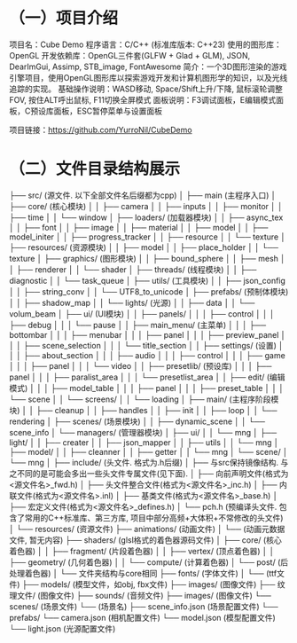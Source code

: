 # （一）项目介绍
项目名：Cube Demo
程序语言：C/C++ (标准库版本: C++23)
使用的图形库：OpenGL
开发依赖库：OpenGL三件套(GLFW + Glad + GLM), JSON, DearImGui, Assimp, STB_image, FontAwesome
简介：一个3D图形渲染的游戏引擎项目，使用OpenGL图形库以探索游戏开发和计算机图形学的知识，以及光线追踪的实现。
基础操作说明：WASD移动, Space/Shift上升/下降, 鼠标滚轮调整FOV, 按住ALT呼出鼠标, F11切换全屏模式
面板说明：F3调试面板，E编辑模式面板，C预设库面板，ESC暂停菜单与设置面板

项目链接：https://github.com/YurroNil/CubeDemo

# （二）文件目录结构展示

├── src/ (源文件. 以下全部文件名后缀都为cpp)
│   ├── main (主程序入口)
│   ├── core/ (核心模块)
│   │   ├── camera
│   │   ├── inputs
│   │   ├── monitor
│   │   ├── time
│   │   └── window
│   ├── loaders/ (加载器模块)
│   │   ├── async_tex
│   │   ├── font
│   │   ├── image
│   │   ├── material
│   │   ├── model
│   │   ├── model_initer
│   │   ├── progress_tracker
│   │   ├── resource
│   │   └── texture
│   ├── resources/ (资源模块)
│   │   ├── model
│   │   ├── place_holder
│   │   └── texture
│   ├── graphics/ (图形模块)
│   │   ├── bound_sphere
│   │   ├── mesh
│   │   ├── renderer
│   │   └── shader
│   ├── threads/ (线程模块)
│   │   ├── diagnostic
│   │   └── task_queue
│   ├── utils/ (工具模块)
│   │   ├── json_config
│   │   ├── string_conv
│   │   └── UTF8_to_unicode
│   ├── prefabs/ (预制体模块)
│   │   ├── shadow_map
│   │   └── lights/ (光源)
│   │       ├── data
│   │       └── volum_beam
│   ├── ui/ (UI模块)
│   │   ├── panels/
│   │   │   ├── control
│   │   │   ├── debug
│   │   │   └── pause
│   │   ├── main_menu/ (主菜单)
│   │   │   ├── bottombar
│   │   │   ├── menubar
│   │   │   ├── panel
│   │   │   ├── preview_panel
│   │   │   ├── scene_selection
│   │   │   └── title_section
│   │   ├── settings/ (设置)
│   │   │   ├── about_section
│   │   │   ├── audio
│   │   │   ├── control
│   │   │   ├── game
│   │   │   ├── panel
│   │   │   └── video
│   │   ├── presetlib/ (预设库)
│   │   │   ├── panel
│   │   │   ├── paralist_area
│   │   │   └── presetlist_area
│   │   ├── edit/ (编辑模式)
│   │   │   ├── model_table
│   │   │   ├── panel
│   │   │   ├── preset_table
│   │   │   └── scene
│   │   └── screens/
│   │       └── loading
│   ├── main/ (主程序阶段模块)
│   │   ├── cleanup
│   │   ├── handles
│   │   ├── init
│   │   ├── loop
│   │   └── rendering
│   ├── scenes/ (场景模块)
│   │   ├── dynamic_scene
│   │   └── scene_info
│   └── managers/ (管理器模块)
│       ├── ui/
│       │   └── mng
│       ├── light/
│       │   ├── creater
│       │   ├── json_mapper
│       │   ├── utils
│       │   └── mng
│       ├── model/
│       │   ├── cleanner
│       │   ├── getter
│       │   └── mng
│       └── scene/
│           └── mng
│
├── include/ (头文件. 格式为.h后缀)
│   ├── 与src保持镜像结构. 与之不同的是可能会多出一些头文件专属文件(见下面).
│   ├── 向前声明文件(格式为<源文件名>_fwd.h)
│   ├── 头文件整合文件(格式为<源文件名>_inc.h)
│   ├── 内联文件(格式为<源文件名>.inl)
│   ├── 基类文件(格式为<源文件名>_base.h)
│   ├── 宏定义文件(格式为<源文件名>_defines.h)
│   └── pch.h (预编译头文件. 包含了常用的C++标准库、第三方库, 项目中部分高频+大体积+不常修改的头文件)
│
└── resources/ (资源文件)
    ├── animations/ (动画文件)
    │   └── (动画元数据文件, 暂无内容)
    ├── shaders/ (glsl格式的着色器源码文件)
    │   ├── core/ (核心着色器)
    │   │   ├── fragment/ (片段着色器)
    │   │   ├── vertex/ (顶点着色器)
    │   │   ├── geometry/ (几何着色器)
    │   │   └── compute/ (计算着色器)
    │   └── post/ (后处理着色器)
    │       └── 文件夹结构与core相同
    ├── fonts/ (字体文件)
    │   └── (ttf文件)
    ├── models/ (模型文件，如obj, fbx文件)
    ├── images/ (图像文件)
    ├── 纹理文件/ (图像文件)
    ├── sounds/ (音频文件)
    ├── images/ (图像文件)
    └── scenes/ (场景文件)
        └── (场景名)
            ├── scene_info.json (场景配置文件)
            └── prefabs/
                └── camera.json (相机配置文件)
                └── model.json (模型配置文件)
                └── light.json (光源配置文件)
